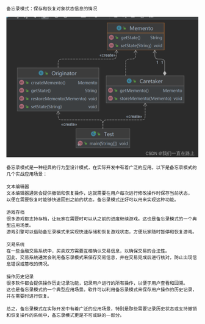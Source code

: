     备忘录模式：保存和恢复对象状态信息的情况
![img.png](img.png)

    备忘录模式是一种经典的行为型设计模式，在实际开发中有着广泛的应用。以下是备忘录模式的几个实战应用场景：

    文本编辑器
    文本编辑器通常会提供撤销和恢复操作，这就需要在用户每次进行修改操作时保存当前状态，
    以便在需要恢复时能够快速回到之前的状态。备忘录模式正好可以用来实现这种功能。

    游戏存档
    很多游戏都支持存档，让玩家在需要时可以从之前的进度继续游戏。这也是备忘录模式的一个典型应用场景。
    游戏引擎可以借助备忘录模式来实现快速存储和恢复游戏状态，方便玩家随时暂停和恢复游戏。

    交易系统
    在一些金融交易系统中，买卖双方需要互相确认交易信息，以确保交易的合法性。
    因此，交易系统通常会利用备忘录模式来保存交易信息，并在交易完成后进行核对，防止出现信息错误或篡改的情况。

    操作历史记录
    很多软件都会提供操作历史记录功能，记录用户进行的所有操作，以便于用户查看和回溯。
    这也是备忘录模式的一个典型应用场景。软件可以利用备忘录模式来保存用户操作的历史记录，并在需要时进行恢复。

    总之，备忘录模式在实际开发中有着广泛的应用场景，特别是那些需要记录历史状态或支持撤销和恢复操作的系统中，备忘录模式更是不可或缺的一部分。

